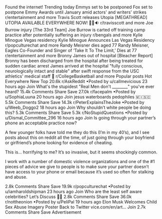 Found the internet!
Trending today
Emmys set to be postponed
Fox set to postpone Emmy Awards until January amid actors' and writers' strikes
r/entertainment and more
Travis Scott releases Utopia
[MEGATHREAD] UTOPIA AVAILABLE EVERYWHERE NOW! 💼🌵🔉
r/travisscott and more
Joe Burrow injury
[The 33rd Team] Joe Burrow is carted off training camp practice after potentially suffering an injury
r/bengals and more
Kylie Minogue Vegas residency
Kylie Minogue Announces Las Vegas Residency
r/popculturechat and more
Randy Meisner dies aged 77
Randy Meisner, Eagles Co-Founder and Singer of ‘Take It To The Limit,’ Dies at 77
r/entertainment and more
Bronny James out of hospital
[Bleacher Report] Bronny has been discharged from the hospital after being treated for sudden cardiac arrest James arrived at the hospital "fully conscious, neurologically intact and stable" after swift response from the USC athletics' medical staff 🙏
r/CollegeBasketball and more
Popular posts
Hot
Everywhere
New
Top
20.6k
r/AskReddit
•Posted by
u/callmevicious
23 hours ago
Join
What's the stupidest "Real Men don't ________" you've ever heard?
15.4k Comments
Share
Save
27.0k
r/facepalm
•Posted by
u/SophiaLuuna
20 hours ago
Join
jesus waterboards pedophiles
 🇲​🇮​🇸​🇨​
5.5k Comments
Share
Save
14.3k
r/PeterExplainsTheJoke
•Posted by
u/Weeb_Doggo2
18 hours ago
Join
Why shouldn’t white people be doing this?
5.3k Comments
Share
Save
5.3k
r/NoStupidQuestions
•Posted by
u/Dismal_Committee_296
16 hours ago
Join
Is going through your partner’s phone an acceptable practice now?

A few younger folks have told me they do this (I’m in my 40’s), and I see posts about this on reddit all the time, of just going through your boyfriend or girlfriend’s phone looking for evidence of cheating.

This is… horrifying to me? It’s so invasive, but it seems shockingly common.

I work with a number of domestic violence organizations and one of the #1 pieces of advice we give to people is to make sure your partner doesn’t have access to your phone or email because it’s used so often for stalking and abuse.

2.8k Comments
Share
Save
19.9k
r/popculturechat
•Posted by
u/iamharoldshipman
23 hours ago
Join
Who are the least self aware celebrities?
Let’s Discuss 👀🙊
2.8k Comments
Share
Save
36.0k
r/nottheonion
•Posted by
u/PeliPal
19 hours ago
Elon Musk Welcomes Child Sex Abuse Imagery Poster Back to Twitter
vice.com/en/art...
Join
2.7k Comments
Share
Save
Advertisement